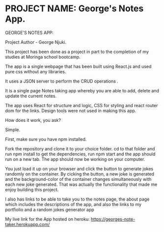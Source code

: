 # PROJECT NAME: George's Notes App.

GEORGE'S NOTES APP:

Project Author - George Njuki.

This project has been done as a project in part to the completion of my studies at Moringa school bootcamp.

The app is a single webpage that has been built using React.js and used pure css without any libraries.

It uses a JSON server to perform the CRUD operations .

It is a single page Notes taking app whereby you are able to add, delete and update the current notes.

The app uses React for structure and logic, CSS for styling and react router dom for the links. Design tools were not used in making this app.

How does it work, you ask?

Simple.

First, make sure you have npm installed.

Fork the repository and clone it to your choice folder. cd to that folder and run npm install to get the dependencies, run npm start and the app should run on a new tab. The app should now be working on your computer.

You just load it up on your browser and click the button to generate jokes randomly on the container. By cicking the button, a new joke is generated and the background-color of the container changes simultaneously with each new joke generated. That was actually the functionality that made me enjoy building this project.

I also has links to be able to take you to the notes page, the about page which includes the descriptions of the app, and also the links to my portfiolio and a random jokes generator app

My live link for the App hosted on heroku:  https://georges-note-taker.herokuapp.com/

